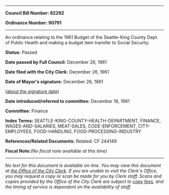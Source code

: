 

********

**Council Bill Number: 82292**
   
**Ordinance Number: 90791**
********

 An ordinance relating to the 1961 Budget of the Seattle-King County Dept. of Public Health and making a budget item transfer to Social Security.

**Status:** Passed
   
**Date passed by Full Council:** December 26, 1961
   
**Date filed with the City Clerk:** December 26, 1961
   
**Date of Mayor's signature:** December 26, 1961
   
[(about the signature date)](/~public/approvaldate.htm)
   
   
   
**Date introduced/referred to committee:** December 18, 1961
   
**Committee:** Finance
   
   
**Index Terms:** SEATTLE-KING-COUNTY-HEALTH-DEPARTMENT, FINANCE, WAGES-AND-SALARIES, MEAT-SALES, CODE-ENFORCEMENT, CITY-EMPLOYEES, FOOD-HANDLING, FOOD-PROCESSING-INDUSTRY

**References/Related Documents:** Related: CF 244149

**Fiscal Note:**_(No fiscal note available at this time)_
********

_No text for this document is available on-line. You may view this document at [the Office of the City Clerk](http://www.seattle.gov/leg/clerk/contactUs.htm). If you are unable to visit the Clerk's Office, you may request a copy or scan be made for you by Clerk staff. Scans and copies provided by the Office of the City Clerk are subject to [copy fees](http://clerk.seattle.gov/~public/clerkfees.htm), and the timing of service is dependent on the availability of staff._

